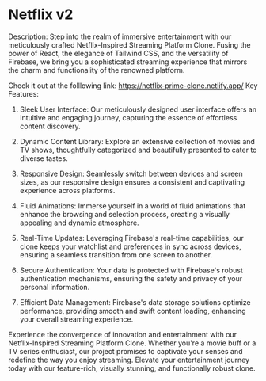 # Netflix v2

Description:
Step into the realm of immersive entertainment with our meticulously crafted Netflix-Inspired Streaming Platform Clone. Fusing the power of React, the elegance of Tailwind CSS, and the versatility of Firebase, we bring you a sophisticated streaming experience that mirrors the charm and functionality of the renowned platform.

Check it out at the folllowing link: https://netflix-prime-clone.netlify.app/
Key Features:

1. Sleek User Interface: Our meticulously designed user interface offers an intuitive and engaging journey, capturing the essence of effortless content discovery.

2. Dynamic Content Library: Explore an extensive collection of movies and TV shows, thoughtfully categorized and beautifully presented to cater to diverse tastes.

3. Responsive Design: Seamlessly switch between devices and screen sizes, as our responsive design ensures a consistent and captivating experience across platforms.

4. Fluid Animations: Immerse yourself in a world of fluid animations that enhance the browsing and selection process, creating a visually appealing and dynamic atmosphere.

5. Real-Time Updates: Leveraging Firebase's real-time capabilities, our clone keeps your watchlist and preferences in sync across devices, ensuring a seamless transition from one screen to another.

6. Secure Authentication: Your data is protected with Firebase's robust authentication mechanisms, ensuring the safety and privacy of your personal information.

7. Efficient Data Management: Firebase's data storage solutions optimize performance, providing smooth and swift content loading, enhancing your overall streaming experience.

Experience the convergence of innovation and entertainment with our Netflix-Inspired Streaming Platform Clone. Whether you're a movie buff or a TV series enthusiast, our project promises to captivate your senses and redefine the way you enjoy streaming. Elevate your entertainment journey today with our feature-rich, visually stunning, and functionally robust clone.
